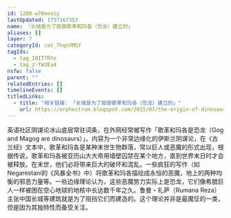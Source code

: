 ```yaml
---
id: 1200-w70eeoiy
lastUpdated: 1757167353
name: 「长城是为了抵御歌革和玛各（恐龙）建立的」
aliases: []
layer: 7
categoryId: cat_7hqnYMGY
tagIds:
  - tag_I0IT7RYe
  - tag_z-fW3Ea4
nsfw: false
parent: ""
relatedEntries: []
timelineEvents: []
titledLinks:
  - title: "相关链接: 「长城是为了抵御歌革和玛各（恐龙）建立的」"
    url: https://orphestrum.blogspot.com/2015/07/the-origin-of-dinosaurs-and-dragons_61.html
---
```


英语社区阴谋论冰山底层常驻词条，在外网经常被写作「歌革和玛各是恐龙（Gog and Magog are dinosaurs）」。内容为一个非常边缘化的伊斯兰阴谋论，在《古兰经》文本中，歌革和玛各是某种末世生物群落，常以巨人或恶魔的形式出现，根据传说，歌革和玛各被亚历山大大帝用墙壁囚禁在某个地方，直到世界末日时才会被释放。在末世，他们必将带来巨大的破坏和混乱。一些疯狂的写作（如Negarestani的《风暴全书》中）将歌革和玛各描绘成永恒的恶魔，地上的两种均衡的邪恶力量等。一些边缘理论认为，这些恶魔势力实际上是恐龙，它们像希腊巨人一样被困在空心地球的地核中长达数千年之久。鲁曼・礼萨（Rumana Reza）主张中国长城等建筑就是为了阻挡它们而建造的。这个理论并非是最魔怔的一类，但是因为其独特性而备受关注。